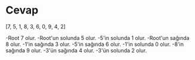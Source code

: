 # Cevap

[7, 5, 1, 8, 3, 6, 0, 9, 4, 2]

-Root 7 olur.
-Root'un solunda 5 olur.
-5'in solunda 1 olur.
-Root'un sağında 8 olur.
-1'in sağında 3 olur.
-5'in sağında 6 olur.
-1'in solunda 0 olur.
-8'in sağında 9 olur.
-3'ün sağında 4 olur.
-3'ün solunda 2 olur.
